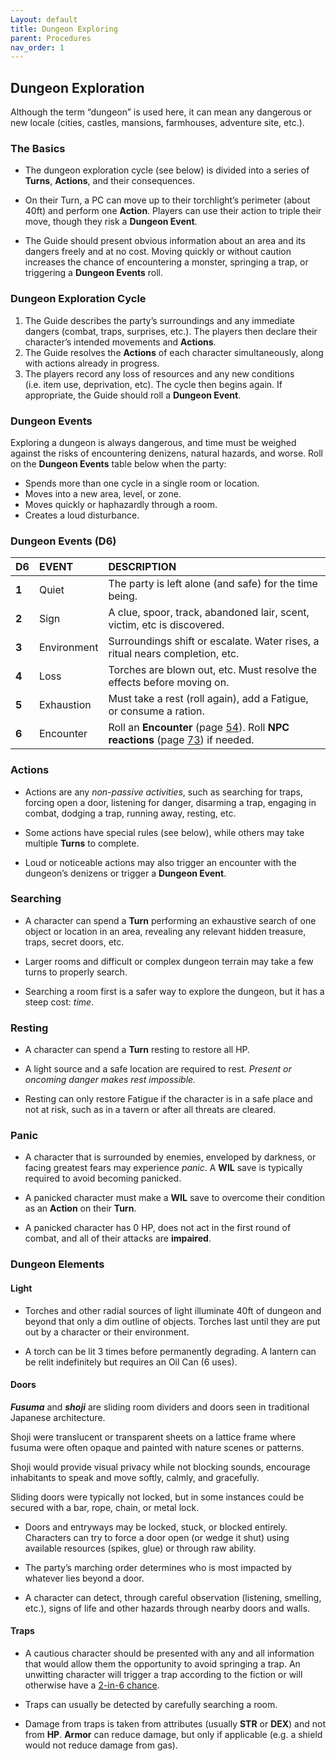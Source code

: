 ```yaml
---
Layout: default
title: Dungeon Exploring
parent: Procedures
nav_order: 1
---
```


## Dungeon Exploration

Although the term “dungeon” is used here, it can mean any dangerous or new locale (cities, castles, mansions, farmhouses, adventure site, etc.).


### The Basics

- The dungeon exploration cycle (see below) is divided into a series of **Turns**, **Actions**, and their consequences.

- On their Turn, a PC can move up to their torchlight’s perimeter (about 40ft) and perform one **Action**. Players can use their action to triple their move, though they risk a **Dungeon Event**.

- The Guide should present obvious information about an area and its dangers freely and at no cost. Moving quickly or without caution increases the chance of encountering a monster, springing a trap, or triggering a **Dungeon Events** roll.


### Dungeon Exploration Cycle

1.  The Guide describes the party’s surroundings and any immediate dangers (combat, traps, surprises, etc.). The players then declare their character’s intended movements and **Actions**.
2.  The Guide resolves the **Actions** of each character simultaneously, along with actions already in progress.
3.  The players record any loss of resources and any new conditions (i.e. item use, deprivation, etc). The cycle then begins again. If appropriate, the Guide should roll a **Dungeon Event**.


### Dungeon Events

Exploring a dungeon is always dangerous, and time must be weighed against the risks of encountering denizens, natural hazards, and worse. Roll on the **Dungeon Events** table below when the party:

- Spends more than one cycle in a single room or location.
- Moves into a new area, level, or zone.
- Moves quickly or haphazardly through a room.
- Creates a loud disturbance.


### Dungeon Events (D6)

| D6 | EVENT | DESCRIPTION |
|:---|:---|:---|
| **1** | Quiet | The party is left alone (and safe) for the time being. |
| **2** | Sign | A clue, spoor, track, abandoned lair, scent, victim, etc is discovered. |
| **3** | Environment | Surroundings shift or escalate. Water rises, a ritual nears completion, etc. |
| **4** | Loss | Torches are blown out, etc. Must resolve the effects before moving on. |
| **5** | Exhaustion | Must take a rest (roll again), add a Fatigue, or consume a ration. |
| **6** | Encounter | Roll an **Encounter** (page [54](ch008.xhtml#id__Ref181610019)). Roll **NPC reactions** (page [73](ch008.xhtml#npc-reactions-2d6)) if needed. |



### Actions

- Actions are any *non-passive activities*, such as searching for traps, forcing open a door, listening for danger, disarming a trap, engaging in combat, dodging a trap, running away, resting, etc.

- Some actions have special rules (see below), while others may take multiple **Turns** to complete.

- Loud or noticeable actions may also trigger an encounter with the dungeon’s denizens or trigger a **Dungeon Event**.

### Searching

- A character can spend a **Turn** performing an exhaustive search of one object or location in an area, revealing any relevant hidden treasure, traps, secret doors, etc.

- Larger rooms and difficult or complex dungeon terrain may take a few turns to properly search.

- Searching a room first is a safer way to explore the dungeon, but it has a steep cost: *time*.

### Resting

- A character can spend a **Turn** resting to restore all HP.

- A light source and a safe location are required to rest. *Present or oncoming danger makes rest impossible.*

- Resting can only restore Fatigue if the character is in a safe place and not at risk, such as in a tavern or after all threats are cleared.

### Panic

- A character that is surrounded by enemies, enveloped by darkness, or facing greatest fears may experience *panic*. A **WIL** save is typically required to avoid becoming panicked.

- A panicked character must make a **WIL** save to overcome their condition as an **Action** on their **Turn**.

- A panicked character has 0 HP, does not act in the first round of combat, and all of their attacks are **impaired**.


### Dungeon Elements



#### Light

- Torches and other radial sources of light illuminate 40ft of dungeon and beyond that only a dim outline of objects. Torches last until they are put out by a character or their environment.

- A torch can be lit 3 times before permanently degrading. A lantern can be relit indefinitely but requires an Oil Can (6 uses).


#### Doors

***Fusuma*** and ***shoji*** are sliding room dividers and doors seen in traditional Japanese architecture.

Shoji were translucent or transparent sheets on a lattice frame where fusuma were often opaque and painted with nature scenes or patterns.

Shoji would provide visual privacy while not blocking sounds, encourage inhabitants to speak and move softly, calmly, and gracefully.

Sliding doors were typically not locked, but in some instances could be secured with a bar, rope, chain, or metal lock.

- Doors and entryways may be locked, stuck, or blocked entirely. Characters can try to force a door open (or wedge it shut) using available resources (spikes, glue) or through raw ability.

- The party’s marching order determines who is most impacted by whatever lies beyond a door.

- A character can detect, through careful observation (listening, smelling, etc.), signs of life and other hazards through nearby doors and walls.





#### Traps

- A cautious character should be presented with any and all information that would allow them the opportunity to avoid springing a trap. An unwitting character will trigger a trap according to the fiction or will otherwise have a <u>2-in-6 chance</u>.

- Traps can usually be detected by carefully searching a room.

- Damage from traps is taken from attributes (usually **STR** or **DEX**) and not from **HP**. **Armor** can reduce damage, but only if applicable (e.g. a shield would not reduce damage from gas).
